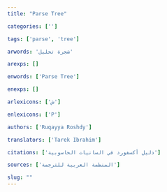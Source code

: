 ```yaml
---
title: "Parse Tree"

categories: ['']

tags: ['parse', 'tree']

arwords: 'شجرة تحليل'

arexps: []

enwords: ['Parse Tree']

enexps: []

arlexicons: ['ش']

enlexicons: ['P']

authors: ['Ruqayya Roshdy']

translators: ['Tarek Ibrahim']

citations: ['دليل أكسفورد في السانيات الحاسوبية']

sources: ['المنظمة العربية للترجمة']

slug: ""
---
```

